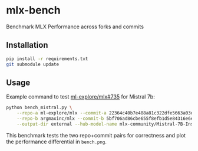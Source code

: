 # mlx-bench
Benchmark MLX Performance across forks and commits

## Installation

```bash
pip install -r requirements.txt
git submodule update
```

## Usage

Example command to test [ml-explore/mlx#735](https://github.com/ml-explore/mlx/pull/735) for Mistral 7b:

```bash
python bench_mistral.py \
    --repo-a ml-explore/mlx --commit-a 22364c40b7e488a81c322dfe5663a03daf3190a8 \
    --repo-b argmaxinc/mlx --commit-b 5bf706ad86cbe655f8efb1d5e84316e6efb35593 \
    --output-dir external --hub-model-name mlx-community/Mistral-7B-Instruct-v0.2-4-bit
```

This benchmark tests the two repo+commit pairs for correctness and plot the performance differential in `bench.png`.
